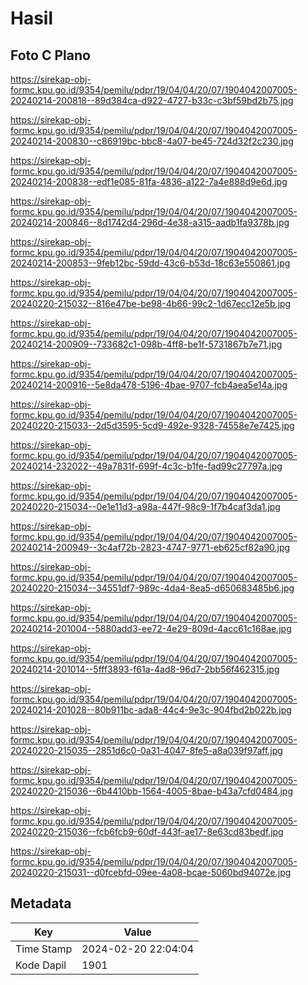 # Hasil

## Foto C Plano

https://sirekap-obj-formc.kpu.go.id/9354/pemilu/pdpr/19/04/04/20/07/1904042007005-20240214-200818--89d384ca-d922-4727-b33c-c3bf59bd2b75.jpg

https://sirekap-obj-formc.kpu.go.id/9354/pemilu/pdpr/19/04/04/20/07/1904042007005-20240214-200830--c86919bc-bbc8-4a07-be45-724d32f2c230.jpg

https://sirekap-obj-formc.kpu.go.id/9354/pemilu/pdpr/19/04/04/20/07/1904042007005-20240214-200838--edf1e085-81fa-4836-a122-7a4e888d9e6d.jpg

https://sirekap-obj-formc.kpu.go.id/9354/pemilu/pdpr/19/04/04/20/07/1904042007005-20240214-200846--8d1742d4-296d-4e38-a315-aadb1fa9378b.jpg

https://sirekap-obj-formc.kpu.go.id/9354/pemilu/pdpr/19/04/04/20/07/1904042007005-20240214-200853--9feb12bc-59dd-43c6-b53d-18c63e550861.jpg

https://sirekap-obj-formc.kpu.go.id/9354/pemilu/pdpr/19/04/04/20/07/1904042007005-20240220-215032--816e47be-be98-4b66-99c2-1d67ecc12e5b.jpg

https://sirekap-obj-formc.kpu.go.id/9354/pemilu/pdpr/19/04/04/20/07/1904042007005-20240214-200909--733682c1-098b-4ff8-be1f-5731867b7e71.jpg

https://sirekap-obj-formc.kpu.go.id/9354/pemilu/pdpr/19/04/04/20/07/1904042007005-20240214-200916--5e8da478-5196-4bae-9707-fcb4aea5e14a.jpg

https://sirekap-obj-formc.kpu.go.id/9354/pemilu/pdpr/19/04/04/20/07/1904042007005-20240220-215033--2d5d3595-5cd9-492e-9328-74558e7e7425.jpg

https://sirekap-obj-formc.kpu.go.id/9354/pemilu/pdpr/19/04/04/20/07/1904042007005-20240214-232022--49a7831f-699f-4c3c-b1fe-fad99c27797a.jpg

https://sirekap-obj-formc.kpu.go.id/9354/pemilu/pdpr/19/04/04/20/07/1904042007005-20240220-215034--0e1e11d3-a98a-447f-98c9-1f7b4caf3da1.jpg

https://sirekap-obj-formc.kpu.go.id/9354/pemilu/pdpr/19/04/04/20/07/1904042007005-20240214-200949--3c4af72b-2823-4747-9771-eb625cf82a90.jpg

https://sirekap-obj-formc.kpu.go.id/9354/pemilu/pdpr/19/04/04/20/07/1904042007005-20240220-215034--34551df7-989c-4da4-8ea5-d650683485b6.jpg

https://sirekap-obj-formc.kpu.go.id/9354/pemilu/pdpr/19/04/04/20/07/1904042007005-20240214-201004--5880add3-ee72-4e29-809d-4acc61c168ae.jpg

https://sirekap-obj-formc.kpu.go.id/9354/pemilu/pdpr/19/04/04/20/07/1904042007005-20240214-201014--5fff3893-f61a-4ad8-96d7-2bb56f462315.jpg

https://sirekap-obj-formc.kpu.go.id/9354/pemilu/pdpr/19/04/04/20/07/1904042007005-20240214-201028--80b911bc-ada8-44c4-9e3c-904fbd2b022b.jpg

https://sirekap-obj-formc.kpu.go.id/9354/pemilu/pdpr/19/04/04/20/07/1904042007005-20240220-215035--2851d6c0-0a31-4047-8fe5-a8a039f97aff.jpg

https://sirekap-obj-formc.kpu.go.id/9354/pemilu/pdpr/19/04/04/20/07/1904042007005-20240220-215036--6b4410bb-1564-4005-8bae-b43a7cfd0484.jpg

https://sirekap-obj-formc.kpu.go.id/9354/pemilu/pdpr/19/04/04/20/07/1904042007005-20240220-215036--fcb6fcb9-60df-443f-ae17-8e63cd83bedf.jpg

https://sirekap-obj-formc.kpu.go.id/9354/pemilu/pdpr/19/04/04/20/07/1904042007005-20240220-215031--d0fcebfd-09ee-4a08-bcae-5060bd94072e.jpg


## Metadata

| Key        | Value               |
| ---------- | ------------------- |
| Time Stamp | 2024-02-20 22:04:04 |
| Kode Dapil | 1901                |




